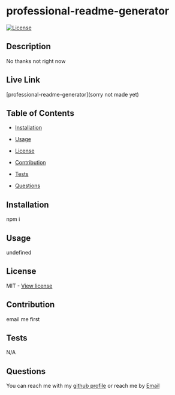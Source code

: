 
  # professional-readme-generator
  
  [![License](https://img.shields.io/github/license/sppencerr/professional-readme-generator)](https://github.com/sppencerr/professional-readme-generator/blob/master/LICENSE)
  

  ## Description
  No thanks not right now

  ## Live Link
  [professional-readme-generator](sorry not made yet)

  ## Table of Contents
  - [Installation](#installation)
  - [Usage](#usage) 
  - [License](#license)
  
  - [Contribution](#contribution)
  - [Tests](#tests)
  - [Questions](#questions)

  ## Installation
  npm i

  ## Usage
  undefined
  
  ## License
  MIT - [View license](https://github.com/sppencerr/professional-readme-generator/blob/master/LICENSE)
  
  ## Contribution
  email me first

  ## Tests
  N/A

  ## Questions
  You can reach me with my [github profile](https://github.com/sppencerr)
  or reach me by [Email](mailto:spencergerritsen@coldmail.com)
  